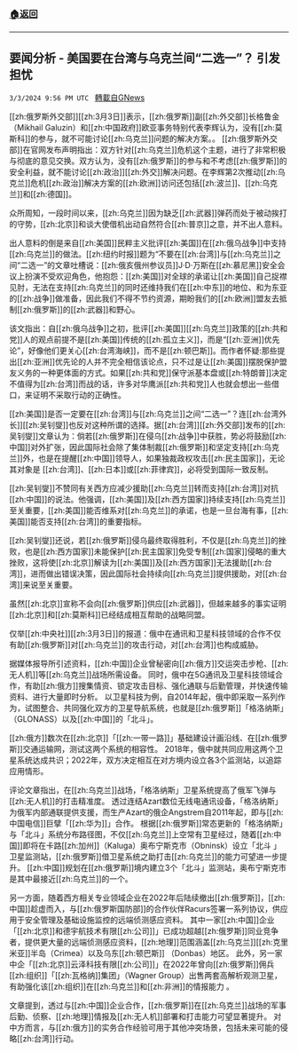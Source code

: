 ###  [:house:返回](README.md)
---


## 要闻分析 - 美国要在台湾与乌克兰间“二选一”？ 引发担忧
`3/3/2024 9:56 PM UTC ` [轉載自GNews](https://gnews.org/articles/2361576)

[[zh:俄罗斯外交部]][[zh:3月3日]]表示，[[zh:俄罗斯]]副[[zh:外交部]]长格鲁金（Mikhail Galuzin）和[[zh:中国政府]]欧亚事务特别代表李辉认为，没有[[zh:莫斯科]]的参与，就不可能讨论[[zh:乌克兰]]问题的解决方案。。 [[zh:俄罗斯外交部]]在官网发布声明指出：双方针对[[zh:乌克兰]]危机这个主题，进行了非常积极与彻底的意见交换。双方认为，没有[[zh:俄罗斯]]的参与和不考虑[[zh:俄罗斯]]的安全利益，就不能讨论[[zh:政治]][[zh:外交]]解决问题。在李辉第2次推动[[zh:乌克兰]]危机[[zh:政治]]解决方案的[[zh:欧洲]]访问还包括[[zh:波兰]]、[[zh:乌克兰]]和[[zh:德国]]。

众所周知，一段时间以来，[[zh:乌克兰]]因为缺乏[[zh:武器]]弹药而处于被动挨打的守势，[[zh:北京]]和谈大使借机出动自然符合[[zh:普京]]之意，并不出人意料。

出人意料的倒是来自[[zh:美国]]民粹主义批评[[zh:美国]]在[[zh:俄乌战争]]中支持[[zh:乌克兰]]的做法。[[zh:纽约时报]]题为“不要在[[zh:台湾]]与[[zh:乌克兰]]之间“二选一”的文章吐槽说：[[zh:俄亥俄州参议员]]J·D·万斯在[[zh:慕尼黑]]安全会议上扮演不受欢迎角色，他抱怨：[[zh:美国]]对全球的承诺让[[zh:美国]]自己捉襟见肘，无法在支持[[zh:乌克兰]]的同时还维持我们在[[zh:中东]]的地位、和为东亚的[[zh:战争]]做准备，因此我们不得不节约资源，期盼我们的[[zh:欧洲]]盟友去抵制[[zh:俄罗斯]]的[[zh:武器]]和野心。

该文指出：自[[zh:俄乌战争]]之初，批评[[zh:美国]][[zh:乌克兰]]政策的[[zh:共和党]]人的观点前提不是[[zh:美国]]传统的[[zh:孤立主义]]，而是“[[zh:亚洲]]优先论”，好像他们更关心[[zh:台湾海峡]]，而不是[[zh:顿巴斯]]。而作者怀疑:那些提出[[zh:亚洲]]优先论的人并不完全相信该论点，只不过是让[[zh:美国]]摆脱保护盟友义务的一种更体面的方式。如果[[zh:共和党]]保守派基本盘或[[zh:特朗普]]决定不值得为[[zh:台湾]]而战的话，许多对华鹰派[[zh:共和党]]人也就会想出一些借口，来证明不采取行动的正确性。

[[zh:美国]]是否一定要在[[zh:台湾]]与[[zh:乌克兰]]之间“二选一”？连[[zh:台湾外长]][[zh:吴钊燮]]也反对这种所谓的选择。据[[zh:台湾]][[zh:外交部]]发布的[[zh:吴钊燮]]文章认为：倘若[[zh:俄罗斯]]在侵乌[[zh:战争]]中获胜，势必将鼓励[[zh:中国]]对外扩张，因此国际社会除了集体制裁[[zh:俄罗斯]]和坚定支持[[zh:乌克兰]]外，也是在提醒[[zh:中国]]领导人，如果独裁政权攻击[[zh:民主国家]]，无论其对象是 [[zh:台湾]]、[[zh:日本]]或[[zh:菲律宾]]，必将受到国际一致反制。

[[zh:吴钊燮]]不赞同有关西方应减少援助[[zh:乌克兰]]转而支持[[zh:台湾]]对抗[[zh:中国]]的说法。他强调，[[zh:美国]]及[[zh:西方国家]]持续支持[[zh:乌克兰]]至关重要，[[zh:美国]]能否维系对[[zh:乌克兰]]的承诺，也是一旦台海有事，[[zh:美国]]能否支持[[zh:台湾]]的重要指标。

[[zh:吴钊燮]]还说，若[[zh:俄罗斯]]侵乌最终取得胜利，不仅是[[zh:乌克兰]]的挫败，也是[[zh:西方国家]]未能保护[[zh:民主国家]]免受专制[[zh:国家]]侵略的重大挫败，这将使[[zh:北京]]解读为[[zh:美国]]及[[zh:西方国家]]无法援助[[zh:台湾]]，进而做出错误决策，因此国际社会持续向[[zh:乌克兰]]提供援助，对[[zh:台湾]]来说至关重要。

虽然[[zh:北京]]宣称不会向[[zh:俄罗斯]]供应[[zh:武器]]，但越来越多的事实证明[[zh:北京]]和[[zh:莫斯科]]已经结成相互帮助的战略同盟。

仅举[[zh:中央社]][[zh:3月3日]]的报道：俄中在通讯和卫星科技领域的合作不仅有助[[zh:俄罗斯]]对[[zh:乌克兰]]的攻击行动，对[[zh:台湾]]也构成威胁。

据媒体报导所引述资料，[[zh:中国]]企业曾秘密向[[zh:俄方]]交运突击步枪、[[zh:无人机]]等[[zh:乌克兰]]战场所需设备。 同时，俄中在5G通讯及卫星科技领域合作，有助[[zh:俄方]]搜集情资、锁定攻击目标、强化通联与后勤管理，并快速传输资料、进行大量即时分析。 以卫星科技为例，自2014年起，俄中即采取一系列作为，试图整合、共同强化双方的卫星导航系统，也就是[[zh:俄罗斯]]「格洛纳斯」（GLONASS）以及[[zh:中国]]的「北斗」。

[[zh:俄方]]数次在[[zh:北京]]「[[zh:一带一路]]」基础建设计画沿线、在[[zh:俄罗斯]]交通运输网，测试这两个系统的相容性。 2018年，俄中就共同应用这两个卫星系统达成共识；2022年，双方决定相互在对方境内设立各3个监测站，以追踪应用情形。

评论文章指出，在[[zh:乌克兰]]战场，「格洛纳斯」卫星系统提高了俄军飞弹与[[zh:无人机]]的打击精准度。 透过连结Azart数位无线电通讯设备，「格洛纳斯」为俄军内部通联提供支援，而生产Azart的俄企Angstrem自2011年起，即与[[zh:中国电信]]巨擘「[[zh:华为]]」合作。 根据[[zh:俄罗斯]]常态更新的「格洛纳斯」与「北斗」系统分布路径图，不仅[[zh:乌克兰]]上空常有卫星经过，随着[[zh:中国]]即将在卡路[[zh:加州]]（Kaluga）奥布宁斯克市（Obninsk）设立「北斗 」卫星监测站，[[zh:俄罗斯]]借卫星系统之助打击[[zh:乌克兰]]的能力可望进一步提升。 [[zh:中国]]规划在[[zh:俄罗斯]]境内建立3个「北斗」监测站，奥布宁斯克市是其中最接近[[zh:乌克兰]]的一个。

另一方面，随着西方相关专业领域企业在2022年后陆续撤出[[zh:俄罗斯]]，[[zh:中国]]趁虚而入，与[[zh:俄罗斯国防部]]的合作伙伴Racurs签署一系列协议，供应用于安全管理及基础设施监控的远端侦测感应资料。 其中一家[[zh:中国]]企业「[[zh:北京]]和德宇航技术有限[[zh:公司]]」已成功超越[[zh:俄罗斯]]同业竞争者，提供更大量的远端侦测感应资料，[[zh:地理]]范围涵盖[[zh:乌克兰]][[zh:克里米亚]]半岛（Crimea）以及乌东[[zh:顿巴斯]] （Donbas）地区。 此外，另一家中企「[[zh:北京]]云泽科技有限[[zh:公司]]」在2022年曾向[[zh:俄罗斯]]佣兵[[zh:组织]]「[[zh:瓦格纳]]集团」（Wagner Group）出售两套高解析观测卫星，有助强化该[[zh:组织]]在[[zh:乌克兰]]和[[zh:非洲]]的情报能力 。

文章提到，透过与[[zh:中国]]企业合作，[[zh:俄罗斯]]在[[zh:乌克兰]]战场的军事后勤、侦察、[[zh:地理]]情报及[[zh:无人机]]部署和打击能力可望显著提升。 对中方而言，与[[zh:俄方]]的实务合作经验可用于其他冲突场景，包括未来可能的侵略[[zh:台湾]]行动。
